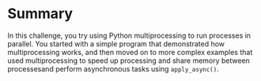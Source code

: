 # Summary

In this challenge, you try using Python multiprocessing to run processes in parallel. You started with a simple program that demonstrated how multiprocessing works, and then moved on to more complex examples that used multiprocessing to speed up processing and share memory between processesand perform asynchronous tasks using `apply_async()`. 